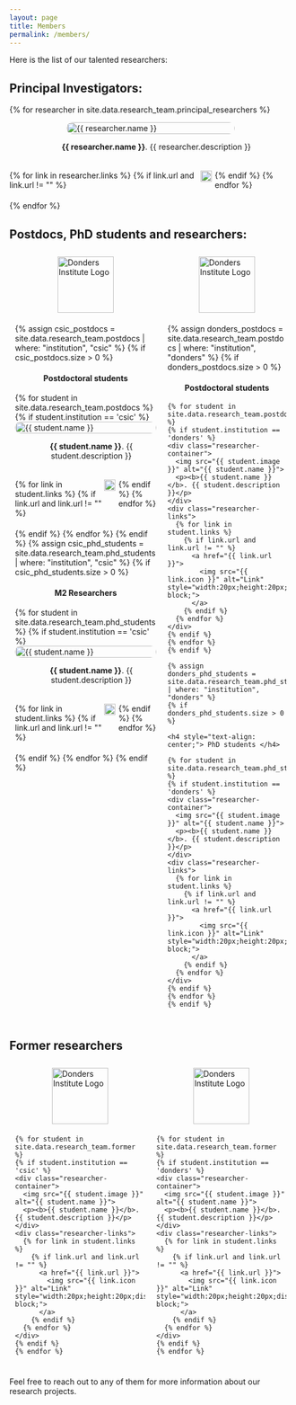 ```yaml
---
layout: page
title: Members
permalink: /members/
---
```


<style>
  .researcher-container {
      display: flex;
      flex-wrap: wrap;
      margin-bottom: 20px;
      justify-content: center;
      align-items: center;
  }

  .columns-container {
      display: flex; /* This ensures the child elements are laid out in a row */
      justify-content: space-between; /* This spreads the columns to occupy the left and right sides */
  }

  .column {
      flex: 1; /* This allows each column to grow and fill up the container equally */
      max-width: 50%; /* Maximum width to ensure they stay side by side */
      padding: 10px; /* Padding around each column */
  }

  .researcher-container img {
      width: 100%;
      max-width: 300px;
      height: auto;
      border-radius: 15px;
  }

  .researcher-container p {
      flex-grow: 1;
      margin-left: 20px;
      text-align: center;
  }

  .researcher-links {
      display: flex;
      margin-bottom: 20px;
      justify-content: center;
  }

  .researcher-links a {
      margin-right: 5px;
  }
</style>




Here is the list of our talented researchers:

## Principal Investigators:
{% for researcher in site.data.research_team.principal_researchers %}
<div class="researcher-container">
  <img src="{{ researcher.image }}" alt="{{ researcher.name }}">
  <p> <b>{{ researcher.name }}</b>. {{ researcher.description }}</p>
</div>
<div class="researcher-links">
{% for link in researcher.links %}
  {% if link.url and link.url != "" %}
    <a href="{{ link.url }}">
      <img src="{{ link.icon }}" alt="Link" style="width:20px;height:20px;display:inline-block;">
    </a>
  {% endif %}
{% endfor %}
</div>
{% endfor %}

## Postdocs, PhD students and researchers:
<div class="columns-container">
  <!-- Column for CSIC -->
  <div class="column">
    <img src="/icons/csic.png" alt="Donders Institute Logo" style="display: block; margin: 0 auto 20px auto; width: 100px; height: auto;">
    {% assign csic_postdocs = site.data.research_team.postdocs | where: "institution", "csic" %}
    {% if csic_postdocs.size > 0 %}
    <h4 style="text-align: center;"> Postdoctoral students </h4>
    {% for student in site.data.research_team.postdocs %}
    {% if student.institution == 'csic' %}
    <div class="researcher-container">
      <img src="{{ student.image }}" alt="{{ student.name }}">
      <p><b>{{ student.name }}</b>. {{ student.description }}</p>
    </div>
    <div class="researcher-links">
      {% for link in student.links %}
        {% if link.url and link.url != "" %}
          <a href="{{ link.url }}">
            <img src="{{ link.icon }}" alt="Link" style="width:20px;height:20px;display:inline-block;">
          </a>
        {% endif %}
      {% endfor %}
    </div>
    {% endif %}
    {% endfor %}
    {% endif %}
    {% assign csic_phd_students = site.data.research_team.phd_students | where: "institution", "csic" %}
    {% if csic_phd_students.size > 0 %}
    <h4 style="text-align: center;"> M2 Researchers </h4>
    {% for student in site.data.research_team.phd_students %}
    {% if student.institution == 'csic' %}
    <div class="researcher-container">
      <img src="{{ student.image }}" alt="{{ student.name }}">
      <p><b>{{ student.name }}</b>. {{ student.description }}</p>
    </div>
    <div class="researcher-links">
      {% for link in student.links %}
        {% if link.url and link.url != "" %}
          <a href="{{ link.url }}">
            <img src="{{ link.icon }}" alt="Link" style="width:20px;height:20px;display:inline-block;">
          </a>
        {% endif %}
      {% endfor %}
    </div>
    {% endif %}
    {% endfor %}
    {% endif %}
  </div>

  <!-- Column for Donders Institute -->
  <div class="column">
    <img src="/icons/donders_logo.png" alt="Donders Institute Logo" style="display: block; margin: 0 auto 20px auto; width: 100px; height: auto;">
    {% assign donders_postdocs = site.data.research_team.postdocs | where: "institution", "donders" %}
    {% if donders_postdocs.size > 0 %}
    <h4 style="text-align: center;"> Postdoctoral students </h4>

    {% for student in site.data.research_team.postdocs %}
    {% if student.institution == 'donders' %}
    <div class="researcher-container">
      <img src="{{ student.image }}" alt="{{ student.name }}">
      <p><b>{{ student.name }}</b>. {{ student.description }}</p>
    </div>
    <div class="researcher-links">
      {% for link in student.links %}
        {% if link.url and link.url != "" %}
          <a href="{{ link.url }}">
            <img src="{{ link.icon }}" alt="Link" style="width:20px;height:20px;display:inline-block;">
          </a>
        {% endif %}
      {% endfor %}
    </div>
    {% endif %}
    {% endfor %}
    {% endif %}

    {% assign donders_phd_students = site.data.research_team.phd_students | where: "institution", "donders" %}
    {% if donders_phd_students.size > 0 %}

    <h4 style="text-align: center;"> PhD students </h4>

    {% for student in site.data.research_team.phd_students %}
    {% if student.institution == 'donders' %}
    <div class="researcher-container">
      <img src="{{ student.image }}" alt="{{ student.name }}">
      <p><b>{{ student.name }} </b>. {{ student.description }}</p>
    </div>
    <div class="researcher-links">
      {% for link in student.links %}
        {% if link.url and link.url != "" %}
          <a href="{{ link.url }}">
            <img src="{{ link.icon }}" alt="Link" style="width:20px;height:20px;display:inline-block;">
          </a>
        {% endif %}
      {% endfor %}
    </div>
    {% endif %}
    {% endfor %}
    {% endif %}
  </div>
</div>


## Former researchers

<div class="columns-container">
  <!-- Column for CSIC -->
  <div class="column">
    <img src="/icons/csic.png" alt="Donders Institute Logo" style="display: block; margin: 0 auto 20px auto; width: 100px; height: auto;">

    {% for student in site.data.research_team.former %}
    {% if student.institution == 'csic' %}
    <div class="researcher-container">
      <img src="{{ student.image }}" alt="{{ student.name }}">
      <p><b>{{ student.name }}</b>. {{ student.description }}</p>
    </div>
    <div class="researcher-links">
      {% for link in student.links %}
        {% if link.url and link.url != "" %}
          <a href="{{ link.url }}">
            <img src="{{ link.icon }}" alt="Link" style="width:20px;height:20px;display:inline-block;">
          </a>
        {% endif %}
      {% endfor %}
    </div>
    {% endif %}
    {% endfor %}
  </div>
  <div class="column">
    <img src="/icons/donders_logo.png" alt="Donders Institute Logo" style="display: block; margin: 0 auto 20px auto; width: 100px; height: auto;">

    {% for student in site.data.research_team.former %}
    {% if student.institution == 'donders' %}
    <div class="researcher-container">
      <img src="{{ student.image }}" alt="{{ student.name }}">
      <p><b>{{ student.name }}</b>. {{ student.description }}</p>
    </div>
    <div class="researcher-links">
      {% for link in student.links %}
        {% if link.url and link.url != "" %}
          <a href="{{ link.url }}">
            <img src="{{ link.icon }}" alt="Link" style="width:20px;height:20px;display:inline-block;">
          </a>
        {% endif %}
      {% endfor %}
    </div>
    {% endif %}
    {% endfor %}
  </div>
</div>

Feel free to reach out to any of them for more information about our research projects.
